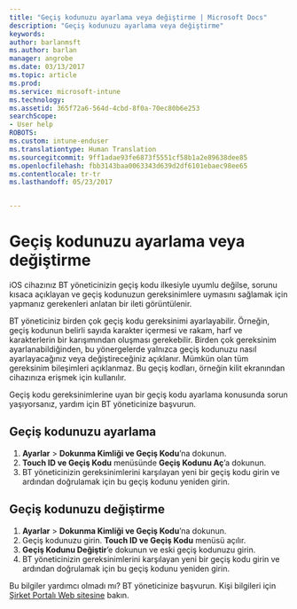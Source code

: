```yaml
---
title: "Geçiş kodunuzu ayarlama veya değiştirme | Microsoft Docs"
description: "Geçiş kodunuzu ayarlama veya değiştirme"
keywords: 
author: barlanmsft
ms.author: barlan
manager: angrobe
ms.date: 03/13/2017
ms.topic: article
ms.prod: 
ms.service: microsoft-intune
ms.technology: 
ms.assetid: 365f72a6-564d-4cbd-8f0a-70ec80b6e253
searchScope:
- User help
ROBOTS: 
ms.custom: intune-enduser
ms.translationtype: Human Translation
ms.sourcegitcommit: 9ff1adae93fe6873f5551cf58b1a2e89638dee85
ms.openlocfilehash: fbb3143baa0063343d639d2df6101ebaec98ee65
ms.contentlocale: tr-tr
ms.lasthandoff: 05/23/2017


---
```


# <a name="set-or-change-your-passcode"></a>Geçiş kodunuzu ayarlama veya değiştirme

iOS cihazınız BT yöneticinizin geçiş kodu ilkesiyle uyumlu değilse, sorunu kısaca açıklayan ve geçiş kodunuzun gereksinimlere uymasını sağlamak için yapmanız gerekenleri anlatan bir ileti görüntülenir.

BT yöneticiniz birden çok geçiş kodu gereksinimi ayarlayabilir. Örneğin, geçiş kodunun belirli sayıda karakter içermesi ve rakam, harf ve karakterlerin bir karışımından oluşması gerekebilir. Birden çok gereksinim ayarlanabildiğinden, bu yönergelerde yalnızca geçiş kodunuzu nasıl ayarlayacağınız veya değiştireceğiniz açıklanır. Mümkün olan tüm gereksinim bileşimleri açıklanmaz. Bu geçiş kodları, örneğin kilit ekranından cihazınıza erişmek için kullanılır.

Geçiş kodu gereksinimlerine uyan bir geçiş kodu ayarlama konusunda sorun yaşıyorsanız, yardım için BT yöneticinize başvurun.

## <a name="set-your-passcode"></a>Geçiş kodunuzu ayarlama

1. **Ayarlar** > **Dokunma Kimliği ve Geçiş Kodu**’na dokunun.
2. **Touch ID ve Geçiş Kodu** menüsünde **Geçiş Kodunu Aç**’a dokunun.
3. BT yöneticinizin gereksinimlerini karşılayan yeni bir geçiş kodu girin ve ardından doğrulamak için bu geçiş kodunu yeniden girin.

## <a name="change-your-passcode"></a>Geçiş kodunuzu değiştirme

1. **Ayarlar** > **Dokunma Kimliği ve Geçiş Kodu**’na dokunun.
2. Geçiş kodunuzu girin. **Touch ID ve Geçiş Kodu** menüsü açılır.
2. **Geçiş Kodunu Değiştir**’e dokunun ve eski geçiş kodunuzu girin.
3. BT yöneticinizin gereksinimlerini karşılayan yeni bir geçiş kodu girin ve ardından doğrulamak için bu geçiş kodunu yeniden girin.

Bu bilgiler yardımcı olmadı mı? BT yöneticinize başvurun. Kişi bilgileri için [Şirket Portalı Web sitesine](http://portal.manage.microsoft.com) bakın.


